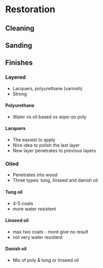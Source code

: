 # Restoration

## Cleaning 

## Sanding



## Finishes

### Layered

* Lacquers, polyurethane \(varnish\) 
* Strong



#### Polyurethane

* Water vs oil based vs wipe-on poly 



#### Lacquers

* The easiest to apply 
* Nice idea to polish the last layer 
* New layer penetrates to previous layers



### Oiled

* Penetrates into wood
* Three types: tung, linseed and danish oil 



#### Tung oil 

* 4-5 coats
* more water resistent

#### Linseed oil 

* max two coats - more give no result 
* not very water resistent 

#### Danish oil 

* Mix of poly & tung or linseed oil 

















